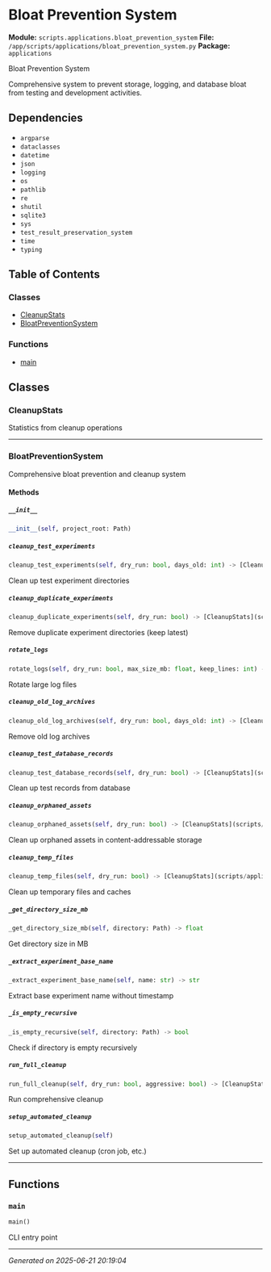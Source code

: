# Bloat Prevention System

**Module:** `scripts.applications.bloat_prevention_system`
**File:** `/app/scripts/applications/bloat_prevention_system.py`
**Package:** `applications`

Bloat Prevention System

Comprehensive system to prevent storage, logging, and database bloat
from testing and development activities.

## Dependencies

- `argparse`
- `dataclasses`
- `datetime`
- `json`
- `logging`
- `os`
- `pathlib`
- `re`
- `shutil`
- `sqlite3`
- `sys`
- `test_result_preservation_system`
- `time`
- `typing`

## Table of Contents

### Classes
- [CleanupStats](#cleanupstats)
- [BloatPreventionSystem](#bloatpreventionsystem)

### Functions
- [main](#main)

## Classes

### CleanupStats

Statistics from cleanup operations

---

### BloatPreventionSystem

Comprehensive bloat prevention and cleanup system

#### Methods

##### `__init__`
```python
__init__(self, project_root: Path)
```

##### `cleanup_test_experiments`
```python
cleanup_test_experiments(self, dry_run: bool, days_old: int) -> [CleanupStats](scripts/applications/bloat_prevention_system.md#cleanupstats)
```

Clean up test experiment directories

##### `cleanup_duplicate_experiments`
```python
cleanup_duplicate_experiments(self, dry_run: bool) -> [CleanupStats](scripts/applications/bloat_prevention_system.md#cleanupstats)
```

Remove duplicate experiment directories (keep latest)

##### `rotate_logs`
```python
rotate_logs(self, dry_run: bool, max_size_mb: float, keep_lines: int) -> [CleanupStats](scripts/applications/bloat_prevention_system.md#cleanupstats)
```

Rotate large log files

##### `cleanup_old_log_archives`
```python
cleanup_old_log_archives(self, dry_run: bool, days_old: int) -> [CleanupStats](scripts/applications/bloat_prevention_system.md#cleanupstats)
```

Remove old log archives

##### `cleanup_test_database_records`
```python
cleanup_test_database_records(self, dry_run: bool) -> [CleanupStats](scripts/applications/bloat_prevention_system.md#cleanupstats)
```

Clean up test records from database

##### `cleanup_orphaned_assets`
```python
cleanup_orphaned_assets(self, dry_run: bool) -> [CleanupStats](scripts/applications/bloat_prevention_system.md#cleanupstats)
```

Clean up orphaned assets in content-addressable storage

##### `cleanup_temp_files`
```python
cleanup_temp_files(self, dry_run: bool) -> [CleanupStats](scripts/applications/bloat_prevention_system.md#cleanupstats)
```

Clean up temporary files and caches

##### `_get_directory_size_mb`
```python
_get_directory_size_mb(self, directory: Path) -> float
```

Get directory size in MB

##### `_extract_experiment_base_name`
```python
_extract_experiment_base_name(self, name: str) -> str
```

Extract base experiment name without timestamp

##### `_is_empty_recursive`
```python
_is_empty_recursive(self, directory: Path) -> bool
```

Check if directory is empty recursively

##### `run_full_cleanup`
```python
run_full_cleanup(self, dry_run: bool, aggressive: bool) -> [CleanupStats](scripts/applications/bloat_prevention_system.md#cleanupstats)
```

Run comprehensive cleanup

##### `setup_automated_cleanup`
```python
setup_automated_cleanup(self)
```

Set up automated cleanup (cron job, etc.)

---

## Functions

### `main`
```python
main()
```

CLI entry point

---

*Generated on 2025-06-21 20:19:04*